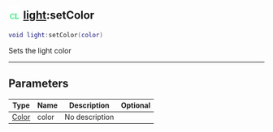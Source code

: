 ## <img src="../../.gitbook/assets/client.png" width="24" height=24 /> [light](https://iaswiki.rawr.dev/readme/light):setColor

```lua
void light:setColor(color)
```

Sets the light color

------
## Parameters

| Type   | Name | Description | Optional |
| ------ | ---- | ----------- | -------: |
| [Color](https://iaswiki.rawr.dev/readme/color) | color | No description |  |

